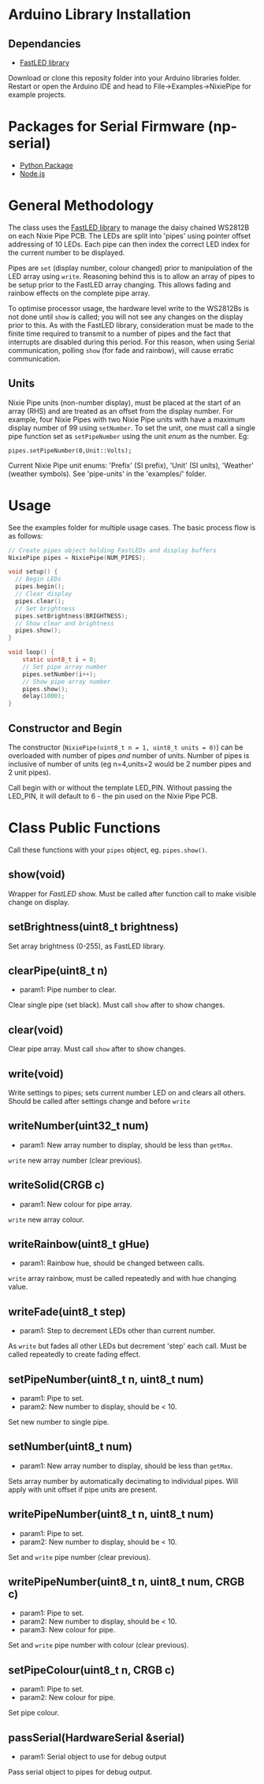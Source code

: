 # Arduino Library Installation

## Dependancies

* [FastLED library](https://github.com/FastLED/FastLED)

Download or clone this reposity folder into your Arduino libraries folder.
Restart or open the Arduino IDE and head to File->Examples->NixiePipe for
example projects.

# Packages for Serial Firmware (np-serial)

* [Python Package](https://github.com/tuna-f1sh/py-nixiepipe)
* [Node.js](https://github.com/tuna-f1sh/node-nixiepipe)

# General Methodology

The class uses the [FastLED library](https://github.com/FastLED/FastLED) to
manage the daisy chained WS2812B on each Nixie Pipe PCB. The LEDs are split
into 'pipes' using pointer offset addressing of 10 LEDs. Each pipe can then
index the correct LED index for the current number to be displayed.

Pipes are `set` (display number, colour changed) prior to manipulation of the
LED array using `write`. Reasoning behind this is to allow an array of pipes to be setup
prior to the FastLED array changing. This allows fading and rainbow effects on
the complete pipe array.

To optimise processor usage, the hardware level write to the WS2812Bs is not
done until `show` is called; you will not see any changes on the display prior
to this. As with the FastLED library, consideration must be made to the finite
time required to transmit to a number of pipes and the fact that interrupts
are disabled during this period. For this reason, when using Serial
communication, polling `show` (for fade and rainbow), will cause erratic
communication.

## Units

Nixie Pipe units (non-number display), must be placed at the start of an array
(RHS) and are treated as an offset from the display number. For example, four
Nixie Pipes with two Nixie Pipe units with have a maximum display number of
99 using `setNumber`. To set the unit, one must call a single pipe function
set as `setPipeNumber` using the unit _enum_ as the number. Eg:

`pipes.setPipeNumber(0,Unit::Volts);`

Current Nixie Pipe unit enums: 'Prefix' (SI prefix), 'Unit' (SI units),
'Weather' (weather symbols). See 'pipe-units' in the 'examples/' folder.

# Usage

See the examples folder for multiple usage cases. The basic process flow is as
follows:

```C
// Create pipes object holding FastLEDs and display buffers
NixiePipe pipes = NixiePipe(NUM_PIPES);

void setup() {
  // Begin LEDs
  pipes.begin();
  // Clear display
  pipes.clear();
  // Set brightness
  pipes.setBrightness(BRIGHTNESS); 
  // Show clear and brightness
  pipes.show();
}

void loop() {
	static uint8_t i = 0;
	// Set pipe array number
	pipes.setNumber(i++);
	// Show pipe array number
	pipes.show();
	delay(1000);
}
```
## Constructor and Begin

The constructor (`NixiePipe(uint8_t n = 1, uint8_t units = 0)`) can be
overloaded with number of pipes _and_ number of units. Number of pipes is
inclusive of number of units (eg n=4,units=2 would be 2 number pipes and 2
unit pipes).

Call begin with or without the template LED_PIN. Without passing the
LED_PIN, it will default to 6 - the pin used on the Nixie Pipe PCB.

# Class Public Functions

Call these functions with your `pipes` object, eg. `pipes.show()`.

## show(void)

Wrapper for _FastLED_ show. Must be called after function call to make visible
change on display.

## setBrightness(uint8_t brightness)

Set array brightness (0-255), as FastLED library.

## clearPipe(uint8_t n)

* param1: Pipe number to clear.

Clear single pipe (set black). Must call `show` after to show changes.


## clear(void)

Clear pipe array. Must call `show` after to show changes.

## write(void)

Write settings to pipes; sets current number LED on and clears all others.
Should be called after settings change and before `write`

## writeNumber(uint32_t num)

* param1: New array number to display, should be less than `getMax`.

`write` new array number (clear previous).

## writeSolid(CRGB c)

* param1: New colour for pipe array.

`write` new array colour.

## writeRainbow(uint8_t gHue)

* param1: Rainbow hue, should be changed between calls.

`write` array rainbow, must be called repeatedly and with hue changing value.

## writeFade(uint8_t step)

* param1: Step to decrement LEDs other than current number.

As `write` but fades all other LEDs but decrement 'step' each call. Must be
called repeatedly to create fading effect.

## setPipeNumber(uint8_t n, uint8_t num)

* param1: Pipe to set.
* param2: New number to display, should be < 10.

Set new number to single pipe.

## setNumber(uint8_t num)

* param1: New array number to display, should be less than `getMax`.

Sets array number by automatically decimating to individual pipes. Will apply
with unit offset if pipe units are present.

## writePipeNumber(uint8_t n, uint8_t num)

* param1: Pipe to set.
* param2: New number to display, should be < 10.

Set and `write` pipe number (clear previous).

## writePipeNumber(uint8_t n, uint8_t num, CRGB c)

* param1: Pipe to set.
* param2: New number to display, should be < 10.
* param3: New colour for pipe.

Set and `write` pipe number with colour (clear previous).

## setPipeColour(uint8_t n, CRGB c)

* param1: Pipe to set.
* param2: New colour for pipe.

Set pipe colour.

## passSerial(HardwareSerial &serial)

* param1: Serial object to use for debug output

Pass serial object to pipes for debug output.

